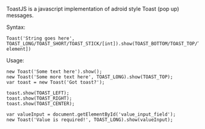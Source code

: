 ToastJS is a javascript implementation of adroid style Toast (pop up) messages.

Syntax:

	Toast('String goes here', TOAST_LONG/TOAST_SHORT/TOAST_STICK/[int]).show(TOAST_BOTTOM/TOAST_TOP/TOAST_LEFT/TOAST_RIGHT/[dom element])

Usage:

	new Toast('Some text here').show();
	new Toast('Some more text here', TOAST_LONG).show(TOAST_TOP);
	var toast = new Toast('Got toast?');

	toast.show(TOAST_LEFT);
	toast.show(TOAST_RIGHT);	
	toast.show(TOAST_CENTER);

	var valueInput = document.getElementById('value_input_field');
	new Toast('Value is required!', TOAST_LONG).show(valueInput);
